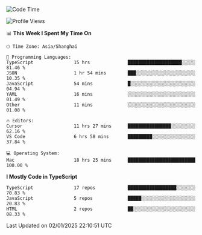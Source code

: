 <!--START_SECTION:waka-->
![Code Time](http://img.shields.io/badge/Code%20Time-7%2C188%20hrs%2049%20mins-blue)

![Profile Views](http://img.shields.io/badge/Profile%20Views-0-blue)

📊 **This Week I Spent My Time On** 

```text
🕑︎ Time Zone: Asia/Shanghai

💬 Programming Languages: 
TypeScript               15 hrs              ████████████████████░░░░░   81.46 % 
JSON                     1 hr 54 mins        ███░░░░░░░░░░░░░░░░░░░░░░   10.35 % 
JavaScript               54 mins             █░░░░░░░░░░░░░░░░░░░░░░░░   04.94 % 
YAML                     16 mins             ░░░░░░░░░░░░░░░░░░░░░░░░░   01.49 % 
Other                    11 mins             ░░░░░░░░░░░░░░░░░░░░░░░░░   01.08 % 

🔥 Editors: 
Cursor                   11 hrs 27 mins      ████████████████░░░░░░░░░   62.16 % 
VS Code                  6 hrs 58 mins       █████████░░░░░░░░░░░░░░░░   37.84 % 

💻 Operating System: 
Mac                      18 hrs 25 mins      █████████████████████████   100.00 % 
```

**I Mostly Code in TypeScript** 

```text
TypeScript               17 repos            ██████████████████░░░░░░░   70.83 % 
JavaScript               5 repos             █████░░░░░░░░░░░░░░░░░░░░   20.83 % 
HTML                     2 repos             ██░░░░░░░░░░░░░░░░░░░░░░░   08.33 % 
```




 Last Updated on 02/01/2025 22:10:51 UTC
<!--END_SECTION:waka-->
